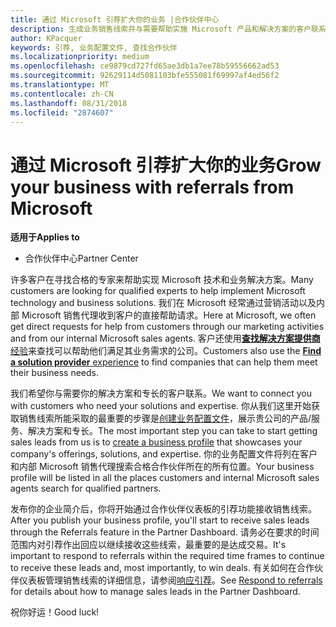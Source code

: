 ```yaml
---
title: 通过 Microsoft 引荐扩大你的业务 |合作伙伴中心
description: 生成业务销售线索并与需要帮助实施 Microsoft 产品和解决方案的客户联系。
author: KPacquer
keywords: 引荐, 业务配置文件, 查找合作伙伴
ms.localizationpriority: medium
ms.openlocfilehash: ce9879cd727fd65ae3db1a7ee78b59556662ad53
ms.sourcegitcommit: 92629114d5081103bfe555081f69997af4ed56f2
ms.translationtype: MT
ms.contentlocale: zh-CN
ms.lasthandoff: 08/31/2018
ms.locfileid: "2874607"
---
```

<!-- FWLink:  https://go.microsoft.com/fwlink/?linkid=849775 (top of page) -->

# <a name="grow-your-business-with-referrals-from-microsoft"></a><span data-ttu-id="8ff30-104">通过 Microsoft 引荐扩大你的业务</span><span class="sxs-lookup"><span data-stu-id="8ff30-104">Grow your business with referrals from Microsoft</span></span>

**<span data-ttu-id="8ff30-105">适用于</span><span class="sxs-lookup"><span data-stu-id="8ff30-105">Applies to</span></span>**

-  <span data-ttu-id="8ff30-106">合作伙伴中心</span><span class="sxs-lookup"><span data-stu-id="8ff30-106">Partner Center</span></span>

<span data-ttu-id="8ff30-107">许多客户在寻找合格的专家来帮助实现 Microsoft 技术和业务解决方案。</span><span class="sxs-lookup"><span data-stu-id="8ff30-107">Many customers are looking for qualified experts to help implement Microsoft technology and business solutions.</span></span> <span data-ttu-id="8ff30-108">我们在 Microsoft 经常通过营销活动以及内部 Microsoft 销售代理收到客户的直接帮助请求。</span><span class="sxs-lookup"><span data-stu-id="8ff30-108">Here at Microsoft, we often get direct requests for help from customers through our marketing activities and from our internal Microsoft sales agents.</span></span> <span data-ttu-id="8ff30-109">客户还使用[**查找解决方案提供商**经验](https://www.microsoft.com/solution-providers/search)来查找可以帮助他们满足其业务需求的公司。</span><span class="sxs-lookup"><span data-stu-id="8ff30-109">Customers also use the [**Find a solution provider** experience](https://www.microsoft.com/solution-providers/search) to find companies that can help them meet their business needs.</span></span> 

<span data-ttu-id="8ff30-110">我们希望你与需要你的解决方案和专长的客户联系。</span><span class="sxs-lookup"><span data-stu-id="8ff30-110">We want to connect you with customers who need your solutions and expertise.</span></span> <span data-ttu-id="8ff30-111">你从我们这里开始获取销售线索所能采取的最重要的步骤是[创建业务配置文件](create-a-marketing-profile.md)，展示贵公司的产品/服务、解决方案和专长。</span><span class="sxs-lookup"><span data-stu-id="8ff30-111">The most important step you can take to start getting sales leads from us is to [create a business profile](create-a-marketing-profile.md) that showcases your company's offerings, solutions, and expertise.</span></span> <span data-ttu-id="8ff30-112">你的业务配置文件将列在客户和内部 Microsoft 销售代理搜索合格合作伙伴所在的所有位置。</span><span class="sxs-lookup"><span data-stu-id="8ff30-112">Your business profile will be listed in all the places customers and internal Microsoft sales agents search for qualified partners.</span></span> 

 <span data-ttu-id="8ff30-113">发布你的企业简介后，你将开始通过合作伙伴仪表板的引荐功能接收销售线索。</span><span class="sxs-lookup"><span data-stu-id="8ff30-113">After you publish your business profile, you'll start to receive sales leads through the Referrals feature in the Partner Dashboard.</span></span> <span data-ttu-id="8ff30-114">请务必在要求的时间范围内对引荐作出回应以继续接收这些线索，最重要的是达成交易。</span><span class="sxs-lookup"><span data-stu-id="8ff30-114">It's important to respond to referrals within the required time frames to continue to receive these leads and, most importantly, to win deals.</span></span> <span data-ttu-id="8ff30-115">有关如何在合作伙伴仪表板管理销售线索的详细信息，请参阅[响应引荐](responding-to-referrals.md)。</span><span class="sxs-lookup"><span data-stu-id="8ff30-115">See [Respond to referrals](responding-to-referrals.md) for details about how to manage sales leads in the Partner Dashboard.</span></span>  

<span data-ttu-id="8ff30-116">祝你好运！</span><span class="sxs-lookup"><span data-stu-id="8ff30-116">Good luck!</span></span>

<!-- 
*  [Analyze your business profile](analyze-your-marketing-profile.md) Regularly review and optimize your business profile to make sure you’re getting in front of your target customers.
-->
